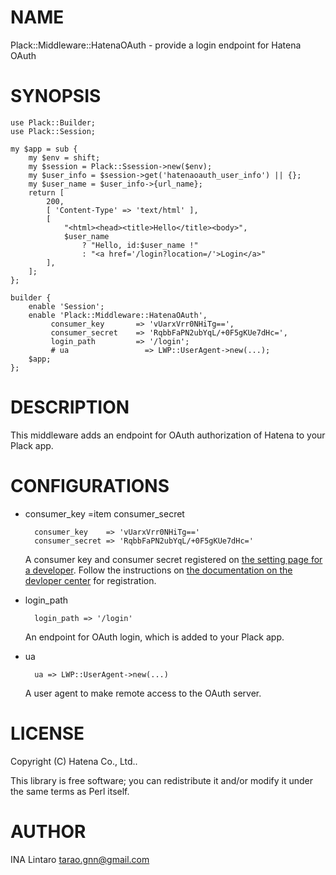 # NAME

Plack::Middleware::HatenaOAuth - provide a login endpoint for Hatena OAuth

# SYNOPSIS

    use Plack::Builder;
    use Plack::Session;

    my $app = sub {
        my $env = shift;
        my $session = Plack::Ssession->new($env);
        my $user_info = $session->get('hatenaoauth_user_info') || {};
        my $user_name = $user_info->{url_name};
        return [
            200,
            [ 'Content-Type' => 'text/html' ],
            [
                "<html><head><title>Hello</title><body>",
                $user_name
                    ? "Hello, id:$user_name !"
                    : "<a href='/login?location=/'>Login</a>"
            ],
        ];
    };

    builder {
        enable 'Session';
        enable 'Plack::Middleware::HatenaOAuth',
             consumer_key       => 'vUarxVrr0NHiTg==',
             consumer_secret    => 'RqbbFaPN2ubYqL/+0F5gKUe7dHc=',
             login_path         => '/login';
             # ua                 => LWP::UserAgent->new(...);
        $app;
    };

# DESCRIPTION

This middleware adds an endpoint for OAuth authorization of Hatena to
your Plack app.

# CONFIGURATIONS

- consumer\_key
=item consumer\_secret

        consumer_key    => 'vUarxVrr0NHiTg=='
        consumer_secret => 'RqbbFaPN2ubYqL/+0F5gKUe7dHc='

    A consumer key and consumer secret registered on [the setting page
    for a developer](http://www.hatena.ne.jp/oauth/develop).  Follow the
    instructions on [the documentation on the devloper
    center](http://developer.hatena.ne.jp/en/documents/auth/apis/oauth/consumer)
    for registration.

- login\_path

        login_path => '/login'

    An endpoint for OAuth login, which is added to your Plack app.

- ua

        ua => LWP::UserAgent->new(...)

    A user agent to make remote access to the OAuth server.

# LICENSE

Copyright (C) Hatena Co., Ltd..

This library is free software; you can redistribute it and/or modify
it under the same terms as Perl itself.

# AUTHOR

INA Lintaro <tarao.gnn@gmail.com>
